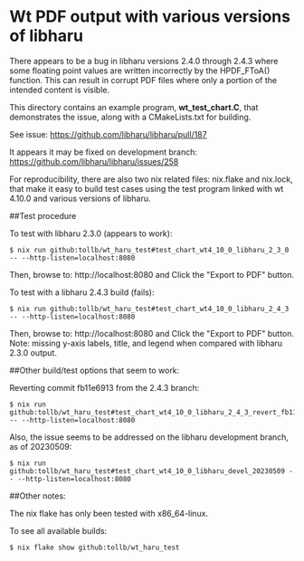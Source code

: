 # Wt PDF output with various versions of libharu

There appears to be a bug in libharu versions 2.4.0 through 2.4.3 where some
floating point values are written incorrectly by the HPDF_FToA() function. This can
result in corrupt PDF files where only a portion of the intended content is visible.

This directory contains an example program, **wt_test_chart.C**, that demonstrates the issue,
along with a CMakeLists.txt for building.

See issue: https://github.com/libharu/libharu/pull/187

It appears it may be fixed on development branch:
https://github.com/libharu/libharu/issues/258

For reproducibility, there are also two nix related files: nix.flake and nix.lock, that
make it easy to build test cases using the test program linked with wt 4.10.0 and various
versions of libharu.

##Test procedure

To test with libharu 2.3.0 (appears to work):
```
$ nix run github:tollb/wt_haru_test#test_chart_wt4_10_0_libharu_2_3_0 -- --http-listen=localhost:8080
```
Then, browse to: http://localhost:8080 and Click the "Export to PDF" button.

To test with a libharu 2.4.3 build (fails):
```
$ nix run github:tollb/wt_haru_test#test_chart_wt4_10_0_libharu_2_4_3 -- --http-listen=localhost:8080
```
Then, browse to: http://localhost:8080 and Click the "Export to PDF" button.
Note: missing y-axis labels, title, and legend when compared with libharu 2.3.0 output.

##Other build/test options that seem to work:

Reverting commit fb11e6913 from the 2.4.3 branch:
```
$ nix run github:tollb/wt_haru_test#test_chart_wt4_10_0_libharu_2_4_3_revert_fb11e6913 -- --http-listen=localhost:8080
```

Also, the issue seems to be addressed on the libharu development branch, as of 20230509:
```
$ nix run github:tollb/wt_haru_test#test_chart_wt4_10_0_libharu_devel_20230509 -- --http-listen=localhost:8080
```

##Other notes:

The nix flake has only been tested with x86_64-linux.

To see all available builds:
```
$ nix flake show github:tollb/wt_haru_test
```
